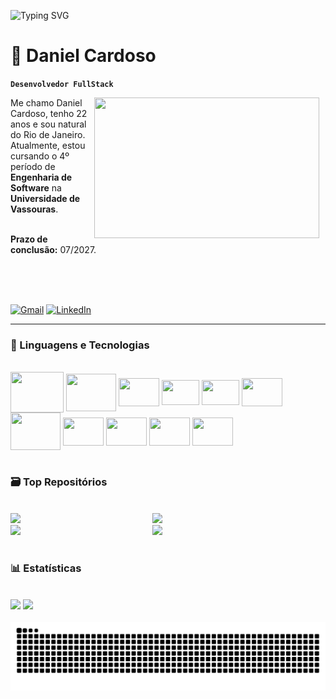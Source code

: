 ![Typing SVG](https://readme-typing-svg.herokuapp.com?size=45&color=886CE4&center=false&vCenter=true&width=1100&height=60&lines=Seja+bem-vindo(a)+ao+meu+perfil!;Sinta-se+à+vontade+para+entrar+em+contato!)

# 👾 Daniel Cardoso
**`Desenvolvedor FullStack`**

<img src="https://media1.tenor.com/m/CEczQHKbh4gAAAAC/pauwex-cozy.gif" width="360" height="225" align="right" style="margin-right: 10px;">
Me chamo Daniel Cardoso, tenho 22 anos e sou natural do Rio de Janeiro. Atualmente, estou cursando o 4º período de <strong>Engenharia de Software</strong> na <strong>Universidade de Vassouras</strong>.

<br/>
<br/>

<strong>Prazo de conclusão:</strong> 07/2027.

<br/>
<br/>
<br/>

[![Gmail](https://img.shields.io/badge/Gmail-red?style=for-the-badge&logo=gmail&logoColor=white)](mailto:danielmazzini6@gmail.com)
[![LinkedIn](https://img.shields.io/badge/LinkedIn-0077B5?style=for-the-badge&logo=linkedin&logoColor=white)](https://www.linkedin.com/in/daniel-cardoso-835b65292?utm_source=share&utm_campaign=share_via&utm_content=profile&utm_medium=android_app)



---


### 🤖 Linguagens e Tecnologias

<div style="display: inline_block"> <br/>
  <img align="center" height="65" width="85" src="https://cdn.simpleicons.org/expressdotcom/000000/FFFFFF" />
  <img align="center" height="60" width="80" src="https://cdn.jsdelivr.net/gh/devicons/devicon@latest/icons/nodejs/nodejs-original-wordmark.svg" />
  <img align="center" height="45" width="65" src="https://cdn.jsdelivr.net/gh/devicons/devicon@latest/icons/react/react-original.svg" />        
  <img align="center" height="40" width="60" src="https://cdn.jsdelivr.net/gh/devicons/devicon@latest/icons/javascript/javascript-original.svg" />
  <img align="center" height="40" width="60" src="https://cdn.jsdelivr.net/gh/devicons/devicon@latest/icons/django/django-plain.svg" />
  <img align="center" height="45" width="65" src="https://cdn.jsdelivr.net/gh/devicons/devicon@latest/icons/python/python-original.svg" />
  <img align="center" height="60" width="80" src="https://cdn.jsdelivr.net/gh/devicons/devicon@latest/icons/mysql/mysql-original-wordmark.svg" />        
  <img align="center" height="45" width="65" src="https://cdn.jsdelivr.net/gh/devicons/devicon@latest/icons/docker/docker-plain-wordmark.svg" />
  <img align="center" height="45" width="65" src="https://cdn.jsdelivr.net/gh/devicons/devicon@latest/icons/git/git-original.svg" />
  <img align="center" height="45" width="65" src="https://cdn.jsdelivr.net/gh/devicons/devicon@latest/icons/html5/html5-original.svg" />
  <img align="center" height="45" width="65" src="https://cdn.jsdelivr.net/gh/devicons/devicon@latest/icons/css3/css3-original.svg" />
          

  
</div>

<br/>

### 🗃️ Top Repositórios

<br/>

<div width="100%" ><a href="https://github.com/D4N13LCS/Even4U" align="left"><img align="left" width="45%" src="https://github-readme-stats.vercel.app/api/pin/?username=D4N13LCS&repo=Even4U&title_color=FE428E&text_color=ffffff&icon_color=A91E50&bg_color=1c1917&hide_border=true&locale=en" /></a><a href="https://github.com/D4N13LCS/BookCover"><img width="45%" src="https://github-readme-stats.vercel.app/api/pin/?username=D4N13LCS&repo=BookCover&title_color=FE428E&text_color=ffffff&icon_color=A91E50&bg_color=1c1917&hide_border=true&locale=en" /></a></div>


<div width="100%"><a href="https://github.com/D4N13LCS/API-crud" align="left"><img align="left" width="45%" src="https://github-readme-stats.vercel.app/api/pin/?username=D4N13LCS&repo=API-crud&title_color=FE428E&text_color=ffffff&icon_color=A91E50&bg_color=1c1917&hide_border=true&locale=en" /></a><a href="https://github.com/D4N13LCS/TTKpython"><img width="45%" src="https://github-readme-stats.vercel.app/api/pin/?username=D4N13LCS&repo=TTKpython&title_color=FE428E&text_color=ffffff&icon_color=A91E50&bg_color=1c1917&hide_border=true&locale=en" /></a></div>

<br/>

### 📊 Estatísticas

<br/>

<div>
  <a src="https://github.com/D4N13LCS/D4N13LCS">
    <img height="180em" src="https://github-readme-stats.vercel.app/api?username=D4N13LCS&show_icons=true&theme=radical&include_all_commits=true&count_private=true&locale=pt-br"/>
    <img height="180em" src="https://github-readme-stats.vercel.app/api/top-langs/?username=D4N13LCS&layout=compact&langs_count=16&theme=radical&custom_title=Tecnologias"/>
</div>

<br/>

<picture align="center">
  <source media="(prefers-color-scheme: dark)" srcset="https://raw.githubusercontent.com/D4N13LCS/D4N13LCS/output/github-contribution-grid-snake-dark.svg">
  <source media="(prefers-color-scheme: light)" srcset="https://raw.githubusercontent.com/D4N13LCS/D4N13LCS/output/github-contribution-grid-snake.svg">
  <img align="center" alt="GitHub contribution grid snake animation" src="https://raw.githubusercontent.com/D4N13LCS/D4N13LCS/output/github-contribution-grid-snake.svg">
</picture>


